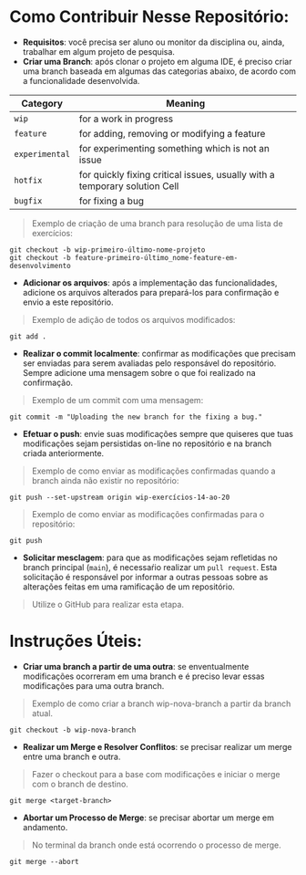 # Como Contribuir Nesse Repositório:

- **Requisitos**: você precisa ser aluno ou monitor da disciplina ou, ainda, trabalhar em algum projeto de pesquisa.
- **Criar uma Branch**: após clonar o projeto em alguma IDE, é preciso criar uma branch baseada em algumas das categorias abaixo, de acordo com a funcionalidade desenvolvida.

| Category        | Meaning                                                                     |
| --------------- | --------------------------------------------------------------------------- |
| `wip`           | for a work in progress                                                      |
| `feature`       | for adding, removing or modifying a feature                                 |
| `experimental`  | for experimenting something which is not an issue                           |
| `hotfix`        | for quickly fixing critical issues, usually with a temporary solution Cell  |
| `bugfix`        | for fixing a bug                                                            |

> Exemplo de criação de uma branch para resolução de uma lista de exercícios:
  ```
  git checkout -b wip-primeiro-último-nome-projeto
  git checkout -b feature-primeiro-último_nome-feature-em-desenvolvimento
  ```

- **Adicionar os arquivos**: após a implementação das funcionalidades, adicione os arquivos alterados para prepará-los para confirmação e envio a este repositório.
> Exemplo de adição de todos os arquivos modificados:
  ```
  git add .
  ```

- **Realizar o commit localmente**: confirmar as modificações que precisam ser enviadas para serem avaliadas pelo responsável do repositório. Sempre adicione uma mensagem sobre o que foi realizado na confirmação.  
> Exemplo de um commit com uma mensagem:
  ```
  git commit -m "Uploading the new branch for the fixing a bug."
  ```

- **Efetuar o push**: envie suas modificações sempre que quiseres que tuas modificações sejam persistidas on-line no repositório e na branch criada anteriormente.
> Exemplo de como enviar as modificações confirmadas quando a branch ainda não existir no repositório:
  ```
  git push --set-upstream origin wip-exercícios-14-ao-20
  ```

> Exemplo de como enviar as modificações confirmadas para o repositório:
  ```
  git push
  ```

- **Solicitar mesclagem**: para que as modificações sejam refletidas no branch principal (`main`), é necessaŕio realizar um `pull request`. Esta solicitação é responsável por informar a outras pessoas sobre as alterações feitas em uma ramificação de um repositório. 
> Utilize o GitHub para realizar esta etapa.

# Instruções Úteis:

- **Criar uma branch a partir de uma outra**: se enventualmente modificações ocorreram em uma branch e é preciso levar essas modificações para uma outra branch.
> Exemplo de como criar a branch wip-nova-branch a partir da branch atual.
```
git checkout -b wip-nova-branch
```


- **Realizar um Merge e Resolver Conflitos**: se precisar realizar um merge entre uma branch e outra.
> Fazer o checkout para a base com modificações e iniciar o merge com o branch de destino.
```
git merge <target-branch>
```

- **Abortar um Processo de Merge**: se precisar abortar um merge em andamento.
> No terminal da branch onde está ocorrendo o processo de merge.
```
git merge --abort
```